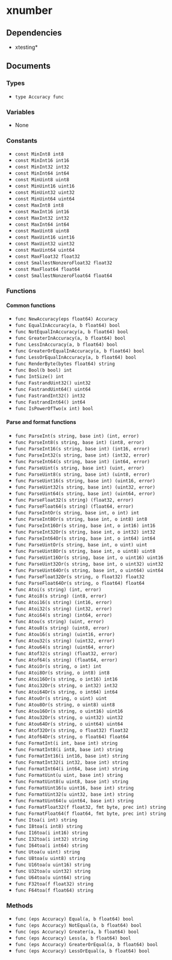 # xnumber

## Dependencies

+ xtesting*

## Documents

### Types

+ `type Accuracy func`

### Variables

+ None

### Constants

+ `const MinInt8 int8`
+ `const MinInt16 int16`
+ `const MinInt32 int32`
+ `const MinInt64 int64`
+ `const MinUint8 uint8`
+ `const MinUint16 uint16`
+ `const MinUint32 uint32`
+ `const MinUint64 uint64`
+ `const MaxInt8 int8`
+ `const MaxInt16 int16`
+ `const MaxInt32 int32`
+ `const MaxInt64 int64`
+ `const MaxUint8 uint8`
+ `const MaxUint16 uint16`
+ `const MaxUint32 uint32`
+ `const MaxUint64 uint64`
+ `const MaxFloat32 float32`
+ `const SmallestNonzeroFloat32 float32`
+ `const MaxFloat64 float64`
+ `const SmallestNonzeroFloat64 float64`

### Functions

#### Common functions

+ `func NewAccuracy(eps float64) Accuracy`
+ `func EqualInAccuracy(a, b float64) bool`
+ `func NotEqualInAccuracy(a, b float64) bool`
+ `func GreaterInAccuracy(a, b float64) bool`
+ `func LessInAccuracy(a, b float64) bool`
+ `func GreaterOrEqualInAccuracy(a, b float64) bool`
+ `func LessOrEqualInAccuracy(a, b float64) bool`
+ `func RenderByte(bytes float64) string`
+ `func Bool(b bool) int`
+ `func IntSize() int`
+ `func FastrandUint32() uint32`
+ `func FastrandUint64() uint64`
+ `func FastrandInt32() int32`
+ `func FastrandInt64() int64`
+ `func IsPowerOfTwo(x int) bool`

#### Parse and format functions

+ `func ParseInt(s string, base int) (int, error)`
+ `func ParseInt8(s string, base int) (int8, error)`
+ `func ParseInt16(s string, base int) (int16, error)`
+ `func ParseInt32(s string, base int) (int32, error)`
+ `func ParseInt64(s string, base int) (int64, error)`
+ `func ParseUint(s string, base int) (uint, error)`
+ `func ParseUint8(s string, base int) (uint8, error)`
+ `func ParseUint16(s string, base int) (uint16, error)`
+ `func ParseUint32(s string, base int) (uint32, error)`
+ `func ParseUint64(s string, base int) (uint64, error)`
+ `func ParseFloat32(s string) (float32, error)`
+ `func ParseFloat64(s string) (float64, error)`
+ `func ParseIntOr(s string, base int, o int) int`
+ `func ParseInt8Or(s string, base int, o int8) int8`
+ `func ParseInt16Or(s string, base int, o int16) int16`
+ `func ParseInt32Or(s string, base int, o int32) int32`
+ `func ParseInt64Or(s string, base int, o int64) int64`
+ `func ParseUintOr(s string, base int, o uint) uint`
+ `func ParseUint8Or(s string, base int, o uint8) uint8`
+ `func ParseUint16Or(s string, base int, o uint16) uint16`
+ `func ParseUint32Or(s string, base int, o uint32) uint32`
+ `func ParseUint64Or(s string, base int, o uint64) uint64`
+ `func ParseFloat32Or(s string, o float32) float32`
+ `func ParseFloat64Or(s string, o float64) float64`
+ `func Atoi(s string) (int, error)`
+ `func Atoi8(s string) (int8, error)`
+ `func Atoi16(s string) (int16, error)`
+ `func Atoi32(s string) (int32, error)`
+ `func Atoi64(s string) (int64, error)`
+ `func Atou(s string) (uint, error)`
+ `func Atou8(s string) (uint8, error)`
+ `func Atou16(s string) (uint16, error)`
+ `func Atou32(s string) (uint32, error)`
+ `func Atou64(s string) (uint64, error)`
+ `func Atof32(s string) (float32, error)`
+ `func Atof64(s string) (float64, error)`
+ `func AtoiOr(s string, o int) int`
+ `func Atoi8Or(s string, o int8) int8`
+ `func Atoi16Or(s string, o int16) int16`
+ `func Atoi32Or(s string, o int32) int32`
+ `func Atoi64Or(s string, o int64) int64`
+ `func AtouOr(s string, o uint) uint`
+ `func Atou8Or(s string, o uint8) uint8`
+ `func Atou16Or(s string, o uint16) uint16`
+ `func Atou32Or(s string, o uint32) uint32`
+ `func Atou64Or(s string, o uint64) uint64`
+ `func Atof32Or(s string, o float32) float32`
+ `func Atof64Or(s string, o float64) float64`
+ `func FormatInt(i int, base int) string`
+ `func FormatInt8(i int8, base int) string`
+ `func FormatInt16(i int16, base int) string`
+ `func FormatInt32(i int32, base int) string`
+ `func FormatInt64(i int64, base int) string`
+ `func FormatUint(u uint, base int) string`
+ `func FormatUint8(u uint8, base int) string`
+ `func FormatUint16(u uint16, base int) string`
+ `func FormatUint32(u uint32, base int) string`
+ `func FormatUint64(u uint64, base int) string`
+ `func FormatFloat32(f float32, fmt byte, prec int) string`
+ `func FormatFloat64(f float64, fmt byte, prec int) string`
+ `func Itoa(i int) string`
+ `func I8toa(i int8) string`
+ `func I16toa(i int16) string`
+ `func I32toa(i int32) string`
+ `func I64toa(i int64) string`
+ `func Utoa(u uint) string`
+ `func U8toa(u uint8) string`
+ `func U16toa(u uint16) string`
+ `func U32toa(u uint32) string`
+ `func U64toa(u uint64) string`
+ `func F32toa(f float32) string`
+ `func F64toa(f float64) string`

### Methods

+ `func (eps Accuracy) Equal(a, b float64) bool`
+ `func (eps Accuracy) NotEqual(a, b float64) bool`
+ `func (eps Accuracy) Greater(a, b float64) bool`
+ `func (eps Accuracy) Less(a, b float64) bool`
+ `func (eps Accuracy) GreaterOrEqual(a, b float64) bool`
+ `func (eps Accuracy) LessOrEqual(a, b float64) bool`
